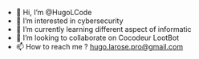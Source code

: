 - 👋 Hi, I’m @HugoLCode
- 👀 I’m interested in cybersecurity
- 🌱 I’m currently learning different aspect of informatic
- 💞️ I’m looking to collaborate on Cocodeur LootBot
- 📫 How to reach me ? hugo.larose.pro@gmail.com
